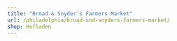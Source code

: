 ```yaml
---
title: "Broad & Snyder's Farmers Market"
url: /philadelphia/broad-und-snyders-farmers-market/
shop: Hofladen
---
```

